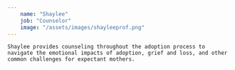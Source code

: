 ```yaml
---
    name: "Shaylee"
    job: "Counselor"
    image: "/assets/images/shayleeprof.png"
---
```



    Shaylee provides counseling throughout the adoption process to navigate the emotional impacts of adoption, grief and loss, and other common challenges for expectant mothers.
